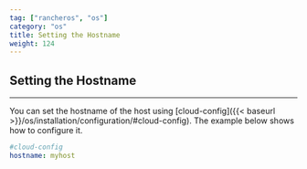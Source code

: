 ```yaml
---
tag: ["rancheros", "os"]
category: "os"
title: Setting the Hostname
weight: 124
---
```


## Setting the Hostname
---

You can set the hostname of the host using [cloud-config]({{< baseurl >}}/os/installation/configuration/#cloud-config). The example below shows how to configure it.

```yaml
#cloud-config
hostname: myhost
```
